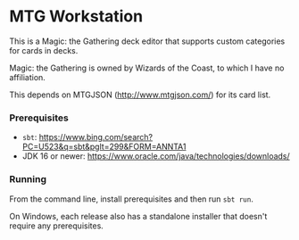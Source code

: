 # MTG Workstation
This is a Magic: the Gathering deck editor that supports custom categories for cards in decks.

Magic: the Gathering is owned by Wizards of the Coast, to which I have no affiliation.

This depends on MTGJSON (http://www.mtgjson.com/) for its card list.

### Prerequisites
 - `sbt`: https://www.bing.com/search?PC=U523&q=sbt&pglt=299&FORM=ANNTA1
 - JDK 16 or newer: https://www.oracle.com/java/technologies/downloads/

### Running
From the command line, install prerequisites and then run `sbt run`.

On Windows, each release also has a standalone installer that doesn't require any prerequisites.
